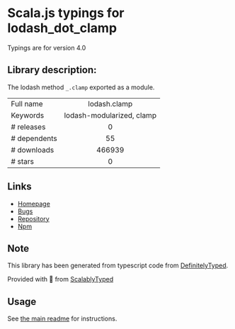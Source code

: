 
# Scala.js typings for lodash_dot_clamp

Typings are for version 4.0

## Library description:
The lodash method `_.clamp` exported as a module.

|                    |                 |
| ------------------ | :-------------: |
| Full name          | lodash.clamp |
| Keywords           | lodash-modularized, clamp |
| # releases         | 0 |
| # dependents       | 55 |
| # downloads        | 466939 |
| # stars            | 0 |

## Links
- [Homepage](https://lodash.com/)
- [Bugs](https://github.com/lodash/lodash/issues)
- [Repository](https://github.com/lodash/lodash)
- [Npm](https://www.npmjs.com/package/lodash.clamp)
    


## Note
This library has been generated from typescript code from [DefinitelyTyped](https://definitelytyped.org).

Provided with :purple_heart: from [ScalablyTyped](https://github.com/oyvindberg/ScalablyTyped)

## Usage
See [the main readme](../../readme.md) for instructions.


